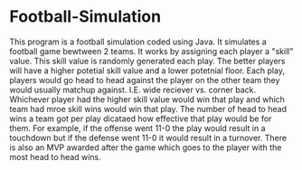 # Football-Simulation
This program is a football simulation coded using Java. It simulates a football game bewtween 2 teams. It works by assigning each player a "skill" value. This skill value is
randomly generated each play. The better players will have a higher potetial skill value and a lower potetnial floor. Each play, players would go head to head against the player on the other team they would usually matchup against. I.E. wide reciever vs. corner back. Whichever player had the higher skill value would win that play and which team had mroe skill wins would win that play. The number of head to head wins a team got per play dicataed how effective that play would be for them. For example, if the offense went 11-0 the play would result in a touchdown but if the defense went 11-0 it would result in a turnover. There is also an MVP awarded after the game which goes to the player with the most head to head wins.
